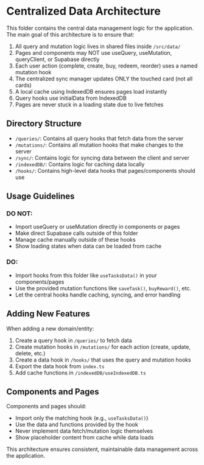 
# Centralized Data Architecture

This folder contains the central data management logic for the application. The main goal of this architecture is to ensure that:

1. All query and mutation logic lives in shared files inside `/src/data/`
2. Pages and components may NOT use useQuery, useMutation, queryClient, or Supabase directly
3. Each user action (complete, create, buy, redeem, reorder) uses a named mutation hook
4. The centralized sync manager updates ONLY the touched card (not all cards)
5. A local cache using IndexedDB ensures pages load instantly
6. Query hooks use initialData from IndexedDB
7. Pages are never stuck in a loading state due to live fetches

## Directory Structure

- `/queries/`: Contains all query hooks that fetch data from the server
- `/mutations/`: Contains all mutation hooks that make changes to the server
- `/sync/`: Contains logic for syncing data between the client and server
- `/indexedDB/`: Contains logic for caching data locally
- `/hooks/`: Contains high-level data hooks that pages/components should use

## Usage Guidelines

### DO NOT:
- Import useQuery or useMutation directly in components or pages
- Make direct Supabase calls outside of this folder
- Manage cache manually outside of these hooks
- Show loading states when data can be loaded from cache

### DO:
- Import hooks from this folder like `useTasksData()` in your components/pages
- Use the provided mutation functions like `saveTask()`, `buyReward()`, etc.
- Let the central hooks handle caching, syncing, and error handling

## Adding New Features

When adding a new domain/entity:

1. Create a query hook in `/queries/` to fetch data
2. Create mutation hooks in `/mutations/` for each action (create, update, delete, etc.)
3. Create a data hook in `/hooks/` that uses the query and mutation hooks
4. Export the data hook from `index.ts`
5. Add cache functions in `/indexedDB/useIndexedDB.ts`

## Components and Pages

Components and pages should:
- Import only the matching hook (e.g., `useTasksData()`)
- Use the data and functions provided by the hook
- Never implement data fetch/mutation logic themselves
- Show placeholder content from cache while data loads

This architecture ensures consistent, maintainable data management across the application.
